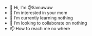 - 👋 Hi, I’m @Samuwuw
- 👀 I’m interested in your mom
- 🌱 I’m currently learning nothing
- 💞️ I’m looking to collaborate on nothing
- 📫 How to reach me no where

<!---
Samuwuw/Samuwuw is a ✨ special ✨ repository because its `README.md` (this file) appears on your GitHub profile.
You can click the Preview link to take a look at your changes.
--->
